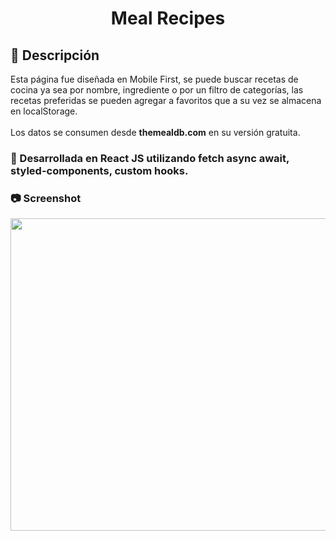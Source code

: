 <div align="center" >

# Meal Recipes

</div>

## 📣 Descripción 

Esta página fue diseñada en Mobile First, se puede buscar recetas de cocina ya sea por nombre, ingrediente o por un filtro de categorías, las recetas preferidas se pueden agregar a favoritos que a su vez se almacena en localStorage.
<br>
<br>
Los datos se consumen desde **themealdb.com** en su versión gratuita.

### 🧰 Desarrollada en React JS utilizando fetch async await, styled-components, custom hooks.


### 📷 Screenshot
<div align="center" >
  
<img src="https://user-images.githubusercontent.com/88694516/217391167-184dc18f-4cd6-41af-819d-ee60e51bceb3.gif" width="700px" height="500px"/>
  
</div>
